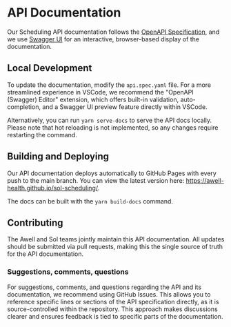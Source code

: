 # API Documentation

Our Scheduling API documentation follows the [OpenAPI Specification](https://www.openapis.org/), and we use [Swagger UI](https://swagger.io/tools/swagger-ui/) for an interactive, browser-based display of the documentation.

## Local Development

To update the documentation, modify the `api.spec.yaml` file. For a more streamlined experience in VSCode, we recommend the "OpenAPI (Swagger) Editor" extension, which offers built-in validation, auto-completion, and a Swagger UI preview feature directly within VSCode.

Alternatively, you can run `yarn serve-docs` to serve the API docs locally. Please note that hot reloading is not implemented, so any changes require restarting the command.

## Building and Deploying

Our API documentation deploys automatically to GitHub Pages with every push to the main branch. You can view the latest version here: https://awell-health.github.io/sol-scheduling/.

The docs can be built with the `yarn build-docs` command.

## Contributing

The Awell and Sol teams jointly maintain this API documentation. All updates should be submitted via pull requests, making this the single source of truth for the API documentation.

### Suggestions, comments, questions

For suggestions, comments, and questions regarding the API and its documentation, we recommend using GitHub Issues. This allows you to reference specific lines or sections of the API specification directly, as it is source-controlled within the repository. This approach makes discussions clearer and ensures feedback is tied to specific parts of the documentation.

